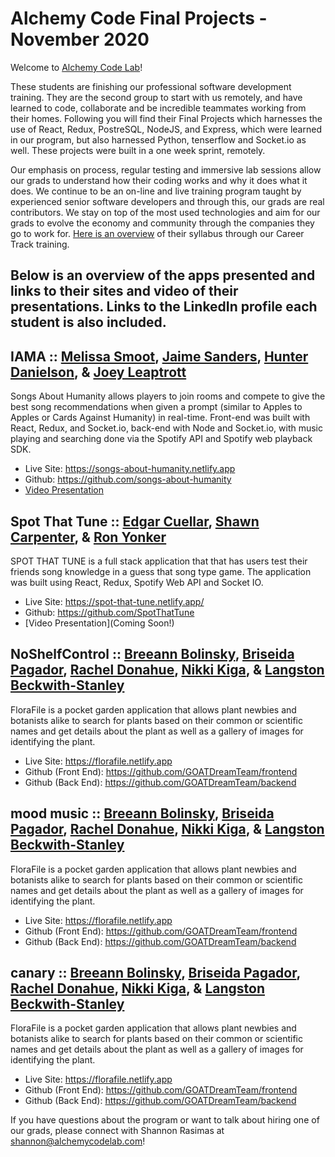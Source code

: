 # Alchemy Code Final Projects - November 2020

Welcome to [Alchemy Code Lab](https://www.alchemycodelab.com)! 

These students are finishing our professional software development training. They are the second group to start with us remotely, and have learned to code, collaborate and be incredible teammates working from their homes. Following you will find their Final Projects which harnesses the use of React, Redux, PostreSQL, NodeJS, and Express, which were learned in our program, but also harnessed Python, tenserflow and Socket.io as well. These projects were built in a one week sprint, remotely.

Our emphasis on process, regular testing and immersive lab sessions allow our grads to understand how their coding works and why it does what it does. We continue to be an on-line and live training program taught by experienced senior software developers and through this, our grads are real contributors. We stay on top of the most used technologies and aim for our grads to evolve the economy and community through the companies they go to work for. [Here is an overview](https://docs.google.com/document/d/1RVKZ4wzOLJn5OeIE-94riRoJGLpwLRG1SuBdGY7sedg/edit?usp=sharing) of their syllabus through our Career Track training.  

## Below is an overview of the apps presented and links to their sites and video of their presentations. Links to the LinkedIn profile each student is also included.

## IAMA :: [Melissa Smoot](https://smoot.dog/), [Jaime Sanders](https://www.linkedin.com/in/jaimelyn/), [Hunter Danielson](https://hdanielson.com/), & [Joey Leaptrott](https://www.linkedin.com/in/joey-leaptrott/) 

Songs About Humanity allows players to join rooms and compete to give the best song recommendations when given a prompt (similar to Apples to Apples or Cards Against Humanity) in real-time. Front-end was built with React, Redux, and Socket.io, back-end with Node and Socket.io, with music playing and searching done via the Spotify API and Spotify web playback SDK.

- Live Site: https://songs-about-humanity.netlify.app
- Github: https://github.com/songs-about-humanity
- [Video Presentation](https://zoom.us/rec/share/vNQyc5qz2khJcqvExkbNVaEeJ6qiaaa82iEWrKBZyEqbAM-Eu2yiHC08hGLjkHad?startTime=1598653839000)

## Spot That Tune :: [Edgar Cuellar](https://www.linkedin.com/in/edgarpdx/), [Shawn Carpenter](https://www.linkedin.com/in/shawn-carpenter/), & [Ron Yonker](https://www.linkedin.com/in/ron-yonker/)
  
SPOT THAT TUNE is a full stack application that that has users test their friends song knowledge in a guess that song type game.
The application was built using React, Redux, Spotify Web API and Socket IO.

- Live Site: https://spot-that-tune.netlify.app/
- Github: https://github.com/SpotThatTune
- [Video Presentation](Coming Soon!)

## NoShelfControl :: [Breeann Bolinsky](https://www.linkedin.com/in/breeannbolinsky/), [Briseida Pagador](https://briseida-pagador.com/), [Rachel Donahue](https://www.linkedin.com/in/rachelmdonahue/), [Nikki Kiga](https://www.linkedin.com/in/nikkikiga), & [Langston Beckwith-Stanley](https://www.linkedin.com/in/langston-beckwith-stanley/)

FloraFile is a pocket garden application that allows plant newbies and botanists alike to search for plants based on their common or scientific names and get details about the plant as well as a gallery of images for identifying the plant.

- Live Site: https://florafile.netlify.app 
- Github (Front End): https://github.com/GOATDreamTeam/frontend
- Github (Back End): https://github.com/GOATDreamTeam/backend 

## mood music :: [Breeann Bolinsky](https://www.linkedin.com/in/breeannbolinsky/), [Briseida Pagador](https://briseida-pagador.com/), [Rachel Donahue](https://www.linkedin.com/in/rachelmdonahue/), [Nikki Kiga](https://www.linkedin.com/in/nikkikiga), & [Langston Beckwith-Stanley](https://www.linkedin.com/in/langston-beckwith-stanley/)

FloraFile is a pocket garden application that allows plant newbies and botanists alike to search for plants based on their common or scientific names and get details about the plant as well as a gallery of images for identifying the plant.

- Live Site: https://florafile.netlify.app 
- Github (Front End): https://github.com/GOATDreamTeam/frontend
- Github (Back End): https://github.com/GOATDreamTeam/backend 

## canary :: [Breeann Bolinsky](https://www.linkedin.com/in/breeannbolinsky/), [Briseida Pagador](https://briseida-pagador.com/), [Rachel Donahue](https://www.linkedin.com/in/rachelmdonahue/), [Nikki Kiga](https://www.linkedin.com/in/nikkikiga), & [Langston Beckwith-Stanley](https://www.linkedin.com/in/langston-beckwith-stanley/)

FloraFile is a pocket garden application that allows plant newbies and botanists alike to search for plants based on their common or scientific names and get details about the plant as well as a gallery of images for identifying the plant.

- Live Site: https://florafile.netlify.app 
- Github (Front End): https://github.com/GOATDreamTeam/frontend
- Github (Back End): https://github.com/GOATDreamTeam/backend 
  

If you have questions about the program or want to talk about hiring one of our grads, please connect with Shannon Rasimas at shannon@alchemycodelab.com!
